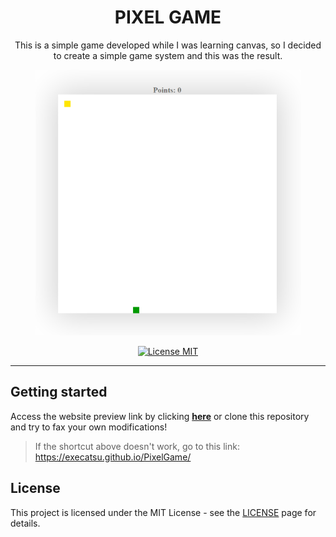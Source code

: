 <h1 align="center">
PIXEL GAME
</h1>

<p align="center">This is a simple game developed while I was learning canvas, so I decided to create a simple game system and this was the result.</p>

<div align="center">
  <img src="./demo.png" alt="demo" height="425">
</div>

<p align="center">
  <a href="https://opensource.org/licenses/MIT">
    <img src="https://img.shields.io/badge/License-MIT-blue.svg" alt="License MIT">
  </a>
</p>


<hr />

## Getting started

Access the website preview link by clicking __[here](https://execatsu.github.io/PixelGame/)__ or clone this repository and try to fax your own modifications!

> If the shortcut above doesn't work, go to this link: 
https://execatsu.github.io/PixelGame/

## License

This project is licensed under the MIT License - see the [LICENSE](https://opensource.org/licenses/MIT) page for details.